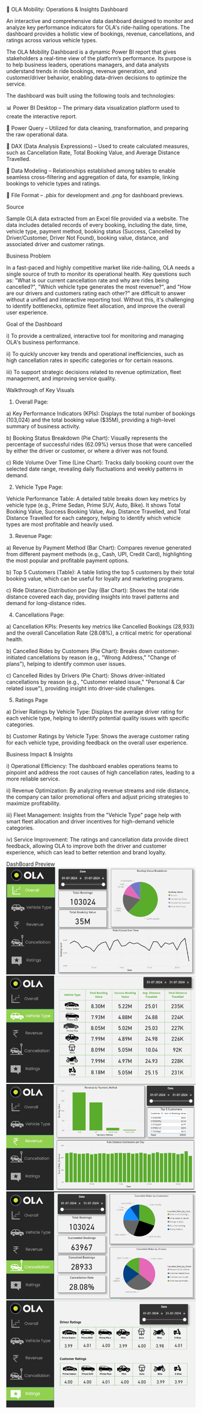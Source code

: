 🚗 OLA Mobility: Operations & Insights Dashboard

An interactive and comprehensive data dashboard designed to monitor and analyze key performance indicators for OLA's ride-hailing operations. The dashboard provides a holistic view of bookings, revenue, cancellations, and ratings across various vehicle types.

The OLA Mobility Dashboard is a dynamic Power BI report that gives stakeholders a real-time view of the platform’s performance. Its purpose is to help business leaders, operations managers, and data analysts understand trends in ride bookings, revenue generation, and customer/driver behavior, enabling data-driven decisions to optimize the service.

The dashboard was built using the following tools and technologies:

📊 Power BI Desktop – The primary data visualization platform used to create the interactive report.

📂 Power Query – Utilized for data cleaning, transformation, and preparing the raw operational data.

🧠 DAX (Data Analysis Expressions) – Used to create calculated measures, such as Cancellation Rate, Total Booking Value, and Average Distance Travelled.

📝 Data Modeling – Relationships established among tables to enable seamless cross-filtering and aggregation of data, for example, linking bookings to vehicle types and ratings.

📁 File Format – .pbix for development and .png for dashboard previews.

Source

Sample OLA data extracted from an Excel file provided via a website. The data includes detailed records of every booking, including the date, time, vehicle type, payment method, booking status (Success, Cancelled by Driver/Customer, Driver Not Found), booking value, distance, and associated driver and customer ratings.

Business Problem

In a fast-paced and highly competitive market like ride-hailing, OLA needs a single source of truth to monitor its operational health.
Key questions such as: "What is our current cancellation rate and why are rides being cancelled?", "Which vehicle type generates the most revenue?", and "How are our drivers and customers rating each other?" are difficult to answer without a unified and interactive reporting tool. Without this, it's challenging to identify bottlenecks, optimize fleet allocation, and improve the overall user experience.

Goal of the Dashboard

  i) To provide a centralized, interactive tool for monitoring and managing OLA's business performance.

  ii) To quickly uncover key trends and operational inefficiencies, such as high cancellation rates in specific categories or for certain        reasons.

  iii) To support strategic decisions related to revenue optimization, fleet management, and improving service quality.

Walkthrough of Key Visuals

1. Overall Page:

  a) Key Performance Indicators (KPIs): Displays the total number of bookings (103,024) and the total booking value ($35M), providing a         high-level summary of business activity.

  b) Booking Status Breakdown (Pie Chart): Visually represents the percentage of successful rides (62.09%) versus those that were               cancelled by either the driver or customer, or where a driver was not found.

  c) Ride Volume Over Time (Line Chart): Tracks daily booking count over the selected date range, revealing daily fluctuations and weekly       patterns in demand.

2. Vehicle Type Page:

  Vehicle Performance Table: A detailed table breaks down key metrics by vehicle type (e.g., Prime Sedan, Prime SUV, Auto, Bike). It shows   Total Booking Value, Success Booking Value, Avg. Distance Travelled, and Total Distance Travelled for each category, helping to identify   which vehicle types are most profitable and heavily used.

3. Revenue Page:

  a) Revenue by Payment Method (Bar Chart): Compares revenue generated from different payment methods (e.g., Cash, UPI, Credit Card),           highlighting the most popular and profitable payment options.

  b) Top 5 Customers (Table): A table listing the top 5 customers by their total booking value, which can be useful for loyalty and             marketing programs.

  c) Ride Distance Distribution per Day (Bar Chart): Shows the total ride distance covered each day, providing insights into travel             patterns and demand for long-distance rides.

4. Cancellations Page:

  a) Cancellation KPIs: Presents key metrics like Cancelled Bookings (28,933) and the overall Cancellation Rate (28.08%), a critical            metric for operational health.

  b) Cancelled Rides by Customers (Pie Chart): Breaks down customer-initiated cancellations by reason (e.g., "Wrong Address," "Change of        plans"), helping to identify common user issues.

  c) Cancelled Rides by Drivers (Pie Chart): Shows driver-initiated cancellations by reason (e.g., "Customer related issue," "Personal &        Car related issue"), providing insight into driver-side challenges.

5. Ratings Page

  a) Driver Ratings by Vehicle Type: Displays the average driver rating for each vehicle type, helping to identify potential quality            issues with specific categories.

  b) Customer Ratings by Vehicle Type: Shows the average customer rating for each vehicle type, providing feedback on the overall user          experience.

Business Impact & Insights

i) Operational Efficiency: The dashboard enables operations teams to pinpoint and address the root causes of high cancellation rates, leading to a more reliable service.

ii) Revenue Optimization: By analyzing revenue streams and ride distance, the company can tailor promotional offers and adjust pricing strategies to maximize profitability.

iii) Fleet Management: Insights from the "Vehicle Type" page help with smart fleet allocation and driver incentives for high-demand vehicle categories.

iv) Service Improvement: The ratings and cancellation data provide direct feedback, allowing OLA to improve both the driver and customer experience, which can lead to better retention and brand loyalty.

DashBoard Preview 
![DashBoard Preview](https://github.com/ki2345/Ola_Project/blob/main/Snapshots%20of%20the%20DashBoard/Page_1.png)
![DashBoard Preview](https://github.com/ki2345/Ola_Project/blob/main/Snapshots%20of%20the%20DashBoard/Page_2.png)
![DashBoard Preview](https://github.com/ki2345/Ola_Project/blob/main/Snapshots%20of%20the%20DashBoard/Page_3.png)
![DashBoard Preview](https://github.com/ki2345/Ola_Project/blob/main/Snapshots%20of%20the%20DashBoard/Page_4.png)
![DashBoard Preview](https://github.com/ki2345/Ola_Project/blob/main/Snapshots%20of%20the%20DashBoard/Page_5.png)
